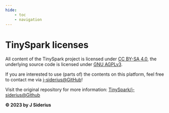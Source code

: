 ```yaml
---
hide: 
    - toc
    - navigation
---
```


<style> .md-footer__inner:not([hidden]) { display: none } </style>

# TinySpark licenses

All content of the TinySpark project is licensed under [CC BY-SA 4.0](https://creativecommons.org/licenses/by-sa/4.0/), the underlying source code is licensed under [GNU AGPLv3](https://www.gnu.org/licenses/agpl-3.0.en.html).

If you are interested to use (parts of) the contents on this platform, feel free to contact me via [j-siderius@GitHub](https://github.com/j-siderius/)!

Visit the original repository for more information: [TinySpark/j-siderius@Github](https://github.com/j-siderius/TinySpark/)

**© 2023 by J Siderius**